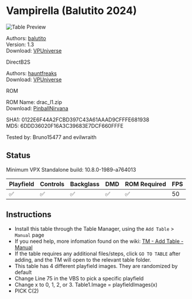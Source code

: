 # Vampirella (Balutito 2024)

![Table Preview](../../images/vpx-vampirella.jpg)

Authors: [balutito](https://vpuniverse.com/profile/36070-balutito/)  
Version: 1.3  
Download: [VPUniverse](https://vpuniverse.com/files/file/21669-vampirella-balutito-mod/)

DirectB2S

Authors: [hauntfreaks](https://vpuniverse.com/profile/5216-hauntfreaks/)  
Download: [VPUniverse](https://vpuniverse.com/files/file/21679-vampirella-balutito-2024-b2s-full-dmd/)

ROM

ROM Name: drac_l1.zip  
Download: [PinballNirvana](https://pinballnirvana.com/forums/resources/drac_l1.1734/)  

SHA1: 0122E6F44A2FCBD397C43A61AAAD9CFFFE681938  
MD5:  6DDD36020F16A3C39683E7DCF660FFFE

Tested by: Bruno15477 and evilwraith

## Status 

Minimum VPX Standalone build: 10.8.0-1989-a764013

| Playfield | Controls | Backglass | DMD | ROM Required | FPS | 
|-----------|----------|-----------|-----|--------------|-----|
| :white_check_mark: | :white_check_mark: | :white_check_mark: | :white_check_mark: | :white_check_mark: | 50 |

## Instructions

- Install this table through the Table Manager, using the `Add Table` > `Manual` page
- If you need help, more infomation found on the wiki: [TM - Add Table - Manual](https://github.com/LegendsUnchained/vpx-standalone-alp4k/wiki/%5B04%5D-%F0%9F%A7%A1-TM-%E2%80%90-Other-Features#add-table---manual)
- If the table requires any additional files/steps, click `GO TO TABLE` after adding, and the TM will open to the relevant table folder.
- This table has 4 different playfield images. They are randomized by default
- Change Line 75 in the VBS to pick a specific playfield
- Change x to 0, 1, 2, or 3. Table1.Image = playfieldImages(x)
- PICK C(2)

